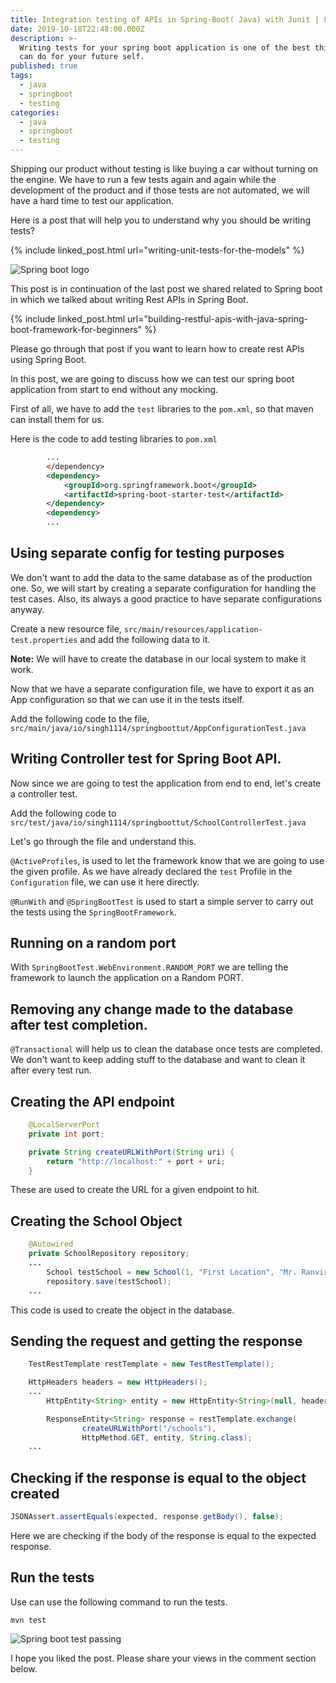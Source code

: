 ```yaml
---
title: Integration testing of APIs in Spring-Boot( Java) with Junit | For Beginners
date: 2019-10-18T22:48:00.000Z
description: >-
  Writing tests for your spring boot application is one of the best things you
  can do for your future self.
published: true
tags:
  - java
  - springboot
  - testing
categories:
  - java
  - springboot
  - testing
---
```

Shipping our product without testing is like buying a car without turning on the engine. We have to run a few tests again and again while the development of the product and if those tests are not automated, we will have a hard time to test our application.

Here is a post that will help you to understand why you should be writing tests?

{% include linked_post.html url="writing-unit-tests-for-the-models" %}

![Spring boot logo](https://i.imgur.com/BEIqT5f.jpg "Spring boot logo")

This post is in continuation of the last post we shared related to Spring boot in which we talked about writing Rest APIs in Spring Boot.

{% include linked_post.html url="building-restful-apis-with-java-spring-boot-framework-for-beginners" %}

Please go through that post if you want to learn how to create rest APIs using Spring Boot.

In this post, we are going to discuss how we can test our spring boot application from start to end without any mocking.

First of all, we have to add the `test` libraries to the `pom.xml`, so that maven can install them for us.

Here is the code to add testing libraries to `pom.xml`

```xml
        ...
        </dependency>
        <dependency>
            <groupId>org.springframework.boot</groupId>
            <artifactId>spring-boot-starter-test</artifactId>
        </dependency>
        <dependency>
        ...
```

## Using separate config for testing purposes

We don't want to add the data to the same database as of the production one. So, we will start by creating a separate configuration for handling the test cases. Also, its always a good practice to have separate configurations anyway.

Create a new resource file, `src/main/resources/application-test.properties` and add the following data to it.

<script src="https://gist.github.com/singh1114/83a86ec1ad07822b4d03813981b47e86.js"></script>

**Note:** We will have to create the database in our local system to make it work.

Now that we have a separate configuration file, we have to export it as an App configuration so that we can use it in the tests itself.

Add the following code to the file, `src/main/java/io/singh1114/springboottut/AppConfigurationTest.java`

<script src="https://gist.github.com/singh1114/df676e3dae7ab7ccb48e64574dd94916.js"></script>

## Writing Controller test for Spring Boot API.

Now since we are going to test the application from end to end, let's create a controller test.

Add the following code to `src/test/java/io/singh1114/springboottut/SchoolControllerTest.java`

<script src="https://gist.github.com/singh1114/a305379be45ef7924d14d776756caa55.js"></script>

Let's go through the file and understand this.

`@ActiveProfiles`, is used to let the framework know that we are going to use the given profile. As we have already declared the `test` Profile in the `Configuration` file, we can use it here directly.

`@RunWith` and `@SpringBootTest` is used to start a simple server to carry out the tests using the `SpringBootFramework`.

## Running on a random port

With `SpringBootTest.WebEnvironment.RANDOM_PORT` we are telling the framework to launch the application on a Random PORT.

## Removing any change made to the database after test completion.

`@Transactional` will help us to clean the database once tests are completed. We don't want to keep adding stuff to the database and want to clean it after every test run.

## Creating the API endpoint

```java
    @LocalServerPort
    private int port;

    private String createURLWithPort(String uri) {
        return "http://localhost:" + port + uri;
    }
```

These are used to create the URL for a given endpoint to hit.

## Creating the School Object

```java
    @Autowired
    private SchoolRepository repository;
    ...
        School testSchool = new School(1, "First Location", "Mr. Ranvir", "California");
        repository.save(testSchool);
    ...
```

This code is used to create the object in the database.

## Sending the request and getting the response

```java
    TestRestTemplate restTemplate = new TestRestTemplate();

    HttpHeaders headers = new HttpHeaders();
    ...
        HttpEntity<String> entity = new HttpEntity<String>(null, headers);

        ResponseEntity<String> response = restTemplate.exchange(
                createURLWithPort("/schools"),
                HttpMethod.GET, entity, String.class);
    ...
```

## Checking if the response is equal to the object created

```java
JSONAssert.assertEquals(expected, response.getBody(), false);
```

Here we are checking if the body of the response is equal to the expected response.

## Run the tests

Use can use the following command to run the tests.

```shell
mvn test
```

![Spring boot test passing](https://i.imgur.com/dyU6gXj.png "Spring boot test passing")

I hope you liked the post. Please share your views in the comment section below.

